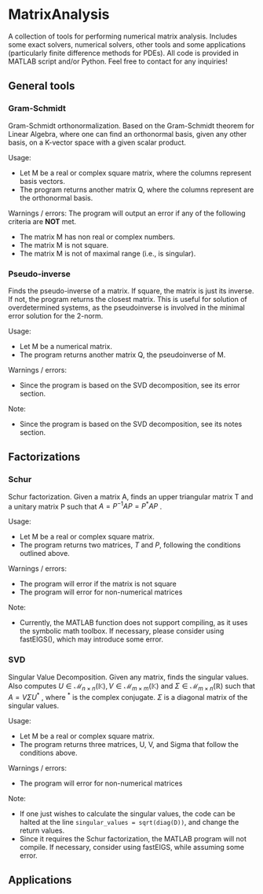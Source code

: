 # MatrixAnalysis
A collection of tools for performing numerical matrix analysis. Includes some exact solvers, numerical solvers, other tools and some applications (particularly finite difference methods for PDEs).
All code is provided in MATLAB script and/or Python. Feel free to contact for any inquiries!


## General tools

### Gram-Schmidt
Gram-Schmidt orthonormalization. Based on the Gram-Schmidt theorem for Linear Algebra, where one can find an orthonormal basis, given any other basis, on a K-vector space with a given scalar product.

Usage:
- Let M be a real or complex square matrix, where the columns represent basis vectors.
- The program returns another matrix Q, where the columns represent are the orthonormal basis.

Warnings / errors:
The program will output an error if any of the following criteria are **NOT** met.
- The matrix M has non real or complex numbers.
- The matrix M is not square.
- The matrix M is not of maximal range (i.e., is singular).


### Pseudo-inverse
Finds the pseudo-inverse of a matrix. If square, the matrix is just its inverse. If not, the program returns the closest matrix. This is useful for solution of overdetermined systems, as the pseudoinverse is involved in the minimal error solution for the 2-norm.

Usage:
- Let M be a numerical matrix.
- The program returns another matrix Q, the pseudoinverse of M.

Warnings / errors:
- Since the program is based on the SVD decomposition, see its error section.

Note:
- Since the program is based on the SVD decomposition, see its notes section.

## Factorizations

### Schur 
Schur factorization. Given a matrix A, finds an upper triangular matrix T and a unitary matrix P such that 
$A=P^{-1}AP=P^*AP$
.

Usage:
- Let M be a real or complex square matrix.
- The program returns two matrices,
$T$
and
$P$, following the conditions outlined above.

Warnings / errors:
- The program will error if the matrix is not square
- The program will error for non-numerical matrices

Note:
- Currently, the MATLAB function does not support compiling, as it uses the symbolic math toolbox. If necessary, please consider using fastEIGS(), which may introduce some error.


### SVD
Singular Value Decomposition. Given any matrix, finds the singular values. Also computes 
$U\in\mathcal{M}_{n\times n}(\mathbb{K}), V\in\mathcal{M}_{m\times m}(\mathbb{K})$ 
and 
$\Sigma\in\mathcal{M}_{m\times n}(\mathbb{R})$
such that 
$A=V\Sigma U^*$
, where 
$^*$
is the complex conjugate. 
$\Sigma$
is a diagonal matrix of the singular values.

Usage:
- Let M be a real or complex square matrix.
- The program returns three matrices, U, V, and Sigma that follow the conditions above.

Warnings / errors:
- The program will error for non-numerical matrices

Note:
- If one just wishes to calculate the singular values, the code can be halted at the line ```singular_values = sqrt(diag(D))```, and change the return values.
- Since it requires the Schur factorization, the MATLAB program will not compile. If necessary, consider using fastEIGS, while assuming some error.



## Applications

